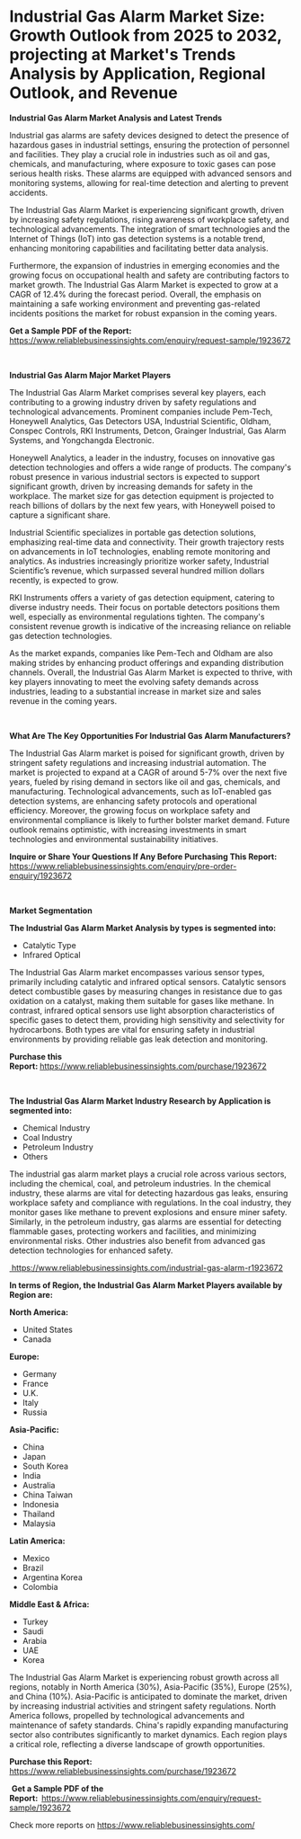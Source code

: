 <p><h1>Industrial Gas Alarm Market Size: Growth Outlook from 2025 to 2032, projecting at Market's Trends Analysis by Application, Regional Outlook, and Revenue</h1></p><p><strong>Industrial Gas Alarm Market Analysis and Latest Trends</strong></p>
<p><p>Industrial gas alarms are safety devices designed to detect the presence of hazardous gases in industrial settings, ensuring the protection of personnel and facilities. They play a crucial role in industries such as oil and gas, chemicals, and manufacturing, where exposure to toxic gases can pose serious health risks. These alarms are equipped with advanced sensors and monitoring systems, allowing for real-time detection and alerting to prevent accidents.</p><p>The Industrial Gas Alarm Market is experiencing significant growth, driven by increasing safety regulations, rising awareness of workplace safety, and technological advancements. The integration of smart technologies and the Internet of Things (IoT) into gas detection systems is a notable trend, enhancing monitoring capabilities and facilitating better data analysis.</p><p>Furthermore, the expansion of industries in emerging economies and the growing focus on occupational health and safety are contributing factors to market growth. The Industrial Gas Alarm Market is expected to grow at a CAGR of 12.4% during the forecast period. Overall, the emphasis on maintaining a safe working environment and preventing gas-related incidents positions the market for robust expansion in the coming years.</p></p>
<p><strong>Get a Sample PDF of the Report:&nbsp;</strong> <a href="https://www.reliablebusinessinsights.com/enquiry/request-sample/1923672?utm_campaign=1121&utm_medium=2&utm_source=Github&utm_content=ia&utm_term=14012025&utm_id=industrial-gas-alarm">https://www.reliablebusinessinsights.com/enquiry/request-sample/1923672</a></p>
<p>&nbsp;</p>
<p><strong>Industrial Gas Alarm Major Market Players</strong></p>
<p><p>The Industrial Gas Alarm Market comprises several key players, each contributing to a growing industry driven by safety regulations and technological advancements. Prominent companies include Pem-Tech, Honeywell Analytics, Gas Detectors USA, Industrial Scientific, Oldham, Conspec Controls, RKI Instruments, Detcon, Grainger Industrial, Gas Alarm Systems, and Yongchangda Electronic.</p><p>Honeywell Analytics, a leader in the industry, focuses on innovative gas detection technologies and offers a wide range of products. The company's robust presence in various industrial sectors is expected to support significant growth, driven by increasing demands for safety in the workplace. The market size for gas detection equipment is projected to reach billions of dollars by the next few years, with Honeywell poised to capture a significant share.</p><p>Industrial Scientific specializes in portable gas detection solutions, emphasizing real-time data and connectivity. Their growth trajectory rests on advancements in IoT technologies, enabling remote monitoring and analytics. As industries increasingly prioritize worker safety, Industrial Scientific’s revenue, which surpassed several hundred million dollars recently, is expected to grow.</p><p>RKI Instruments offers a variety of gas detection equipment, catering to diverse industry needs. Their focus on portable detectors positions them well, especially as environmental regulations tighten. The company's consistent revenue growth is indicative of the increasing reliance on reliable gas detection technologies.</p><p>As the market expands, companies like Pem-Tech and Oldham are also making strides by enhancing product offerings and expanding distribution channels. Overall, the Industrial Gas Alarm Market is expected to thrive, with key players innovating to meet the evolving safety demands across industries, leading to a substantial increase in market size and sales revenue in the coming years.</p></p>
<p>&nbsp;</p>
<p><strong>What Are The Key Opportunities For Industrial Gas Alarm Manufacturers?</strong></p>
<p><p>The Industrial Gas Alarm market is poised for significant growth, driven by stringent safety regulations and increasing industrial automation. The market is projected to expand at a CAGR of around 5-7% over the next five years, fueled by rising demand in sectors like oil and gas, chemicals, and manufacturing. Technological advancements, such as IoT-enabled gas detection systems, are enhancing safety protocols and operational efficiency. Moreover, the growing focus on workplace safety and environmental compliance is likely to further bolster market demand. Future outlook remains optimistic, with increasing investments in smart technologies and environmental sustainability initiatives.</p></p>
<p><strong>Inquire or Share Your Questions If Any Before Purchasing This Report:</strong> <a href="https://www.reliablebusinessinsights.com/enquiry/pre-order-enquiry/1923672?utm_campaign=1121&utm_medium=2&utm_source=Github&utm_content=ia&utm_term=14012025&utm_id=industrial-gas-alarm">https://www.reliablebusinessinsights.com/enquiry/pre-order-enquiry/1923672</a></p>
<p>&nbsp;</p>
<p><strong>Market Segmentation</strong></p>
<p><strong>The Industrial Gas Alarm Market Analysis by types is segmented into:</strong></p>
<p><ul><li>Catalytic Type</li><li>Infrared Optical</li></ul></p>
<p><p>The Industrial Gas Alarm market encompasses various sensor types, primarily including catalytic and infrared optical sensors. Catalytic sensors detect combustible gases by measuring changes in resistance due to gas oxidation on a catalyst, making them suitable for gases like methane. In contrast, infrared optical sensors use light absorption characteristics of specific gases to detect them, providing high sensitivity and selectivity for hydrocarbons. Both types are vital for ensuring safety in industrial environments by providing reliable gas leak detection and monitoring.</p></p>
<p><strong>Purchase this Report:&nbsp;</strong><a href="https://www.reliablebusinessinsights.com/purchase/1923672?utm_campaign=1121&utm_medium=2&utm_source=Github&utm_content=ia&utm_term=14012025&utm_id=industrial-gas-alarm">https://www.reliablebusinessinsights.com/purchase/1923672</a></p>
<p>&nbsp;</p>
<p><strong>The Industrial Gas Alarm Market Industry Research by Application is segmented into:</strong></p>
<p><ul><li>Chemical Industry</li><li>Coal Industry</li><li>Petroleum Industry</li><li>Others</li></ul></p>
<p><p>The industrial gas alarm market plays a crucial role across various sectors, including the chemical, coal, and petroleum industries. In the chemical industry, these alarms are vital for detecting hazardous gas leaks, ensuring workplace safety and compliance with regulations. In the coal industry, they monitor gases like methane to prevent explosions and ensure miner safety. Similarly, in the petroleum industry, gas alarms are essential for detecting flammable gases, protecting workers and facilities, and minimizing environmental risks. Other industries also benefit from advanced gas detection technologies for enhanced safety.</p></p>
<p><a href="https://www.reliablebusinessinsights.com/industrial-gas-alarm-r1923672?utm_campaign=1121&utm_medium=2&utm_source=Github&utm_content=ia&utm_term=14012025&utm_id=industrial-gas-alarm">&nbsp;https://www.reliablebusinessinsights.com/industrial-gas-alarm-r1923672</a></p>
<p><strong>In terms of Region, the Industrial Gas Alarm Market Players available by Region are:</strong></p>
<p>
    <p> <strong> North America: </strong>
        <ul>
            <li>United States</li>
            <li>Canada</li>
        </ul>
        </p> 
    <p> <strong> Europe: </strong>
        <ul>
            <li>Germany</li>
            <li>France</li>
            <li>U.K.</li>
            <li>Italy</li>
            <li>Russia</li>
        </ul>
        </p> 
    <p> <strong> Asia-Pacific: </strong>
        <ul>
            <li>China</li>
            <li>Japan</li>
            <li>South Korea</li>
            <li>India</li>
            <li>Australia</li>
            <li>China Taiwan</li>
            <li>Indonesia</li>
            <li>Thailand</li>
            <li>Malaysia</li>
        </ul>
        </p> 
    <p> <strong> Latin America: </strong>
        <ul>
            <li>Mexico</li>
            <li>Brazil</li>
            <li>Argentina Korea</li>
            <li>Colombia</li>
        </ul>
        </p> 
    <p> <strong> Middle East & Africa: </strong>
        <ul>
            <li>Turkey</li>
            <li>Saudi</li>
            <li>Arabia</li>
            <li>UAE</li>
            <li>Korea</li>
        </ul>
    </p>
    </p>
<p><p>The Industrial Gas Alarm Market is experiencing robust growth across all regions, notably in North America (30%), Asia-Pacific (35%), Europe (25%), and China (10%). Asia-Pacific is anticipated to dominate the market, driven by increasing industrial activities and stringent safety regulations. North America follows, propelled by technological advancements and maintenance of safety standards. China's rapidly expanding manufacturing sector also contributes significantly to market dynamics. Each region plays a critical role, reflecting a diverse landscape of growth opportunities.</p></p>
<p><strong>Purchase this Report: </strong><a href="https://www.reliablebusinessinsights.com/purchase/1923672?utm_campaign=1121&utm_medium=2&utm_source=Github&utm_content=ia&utm_term=14012025&utm_id=industrial-gas-alarm">https://www.reliablebusinessinsights.com/purchase/1923672</a></p>
<p>&nbsp;<strong>Get a Sample PDF of the Report:&nbsp;&nbsp;</strong><a href="https://www.reliablebusinessinsights.com/enquiry/request-sample/1923672?utm_campaign=1121&utm_medium=2&utm_source=Github&utm_content=ia&utm_term=14012025&utm_id=industrial-gas-alarm">https://www.reliablebusinessinsights.com/enquiry/request-sample/1923672</a></p>
<p><strong></strong></p>
<p>Check more reports on <a href="https://www.reliablebusinessinsights.com/?utm_campaign=1121&utm_medium=2&utm_source=Github&utm_content=ia&utm_term=14012025&utm_id=industrial-gas-alarm">https://www.reliablebusinessinsights.com/</a></p>